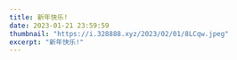 ```yaml
---
title: 新年快乐!
date: 2023-01-21 23:59:59
thumbnail: "https://i.328888.xyz/2023/02/01/8LCqw.jpeg"
excerpt: "新年快乐!"
---
```


